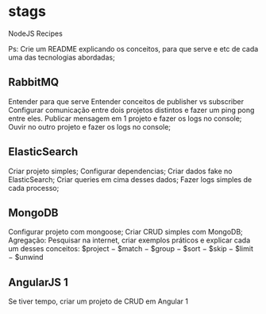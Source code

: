 # stags

NodeJS Recipes

Ps: Crie um README explicando os conceitos, para que serve e etc de cada uma das tecnologias abordadas;

## RabbitMQ

Entender para que serve
Entender conceitos de publisher vs subscriber
Configurar comunicação entre dois projetos distintos e fazer um ping pong entre eles.
Publicar mensagem em 1 projeto e fazer os logs no console;
Ouvir no outro projeto e fazer os logs no console;

## ElasticSearch

Criar projeto simples;
Configurar dependencias;
Criar dados fake no ElasticSearch;
Criar queries em cima desses dados;
Fazer logs simples de cada processo;

## MongoDB

Configurar projeto com mongoose;
Criar CRUD simples com MongoDB;
Agregação: Pesquisar na internet, criar exemplos práticos e explicar cada um desses conceitos: $project − $match − $group − $sort − $skip − $limit − $unwind

## AngularJS 1

Se tiver tempo, criar um projeto de CRUD em Angular 1
